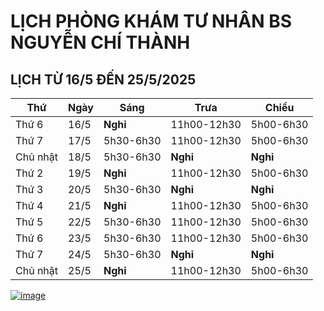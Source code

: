 # LỊCH PHÒNG KHÁM TƯ NHÂN BS NGUYỄN CHÍ THÀNH

## LỊCH TỪ 16/5 ĐẾN 25/5/2025

|**Thứ** |**Ngày**|**Sáng** |**Trưa**   |**Chiều**|
|--      |--      |--       |--         |--       |  
|Thứ 6   |16/5    |**Nghỉ** |11h00-12h30|5h00-6h30|       
|Thứ 7   |17/5    |5h30-6h30|11h00-12h30|5h00-6h30|    
|Chủ nhật|18/5    |5h30-6h30|**Nghỉ**   |**Nghỉ** |    
|Thứ 2   |19/5    |**Nghỉ** |11h00-12h30|5h00-6h30|     
|Thứ 3   |20/5    |5h30-6h30|**Nghỉ**   |**Nghỉ** |   
|Thứ 4   |21/5    |**Nghỉ** |11h00-12h30|5h00-6h30|       
|Thứ 5   |22/5    |5h30-6h30|11h00-12h30|5h00-6h30|    
|Thứ 6   |23/5    |5h30-6h30|11h00-12h30|5h00-6h30|      
|Thứ 7   |24/5    |5h30-6h30|**Nghỉ**   |**Nghỉ** |    
|Chủ nhật|25/5    |**Nghỉ** |11h00-12h30|5h00-6h30|       

[![image](https://github.com/user-attachments/assets/2f609f2a-b7fc-4d55-9ec0-78d26efa6056)](https://sites.google.com/view/bsnguyenchithanh)

